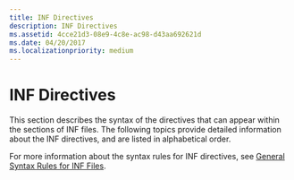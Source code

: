 ```yaml
---
title: INF Directives
description: INF Directives
ms.assetid: 4cce21d3-08e9-4c8e-ac98-d43aa692621d
ms.date: 04/20/2017
ms.localizationpriority: medium
---
```


# INF Directives


This section describes the syntax of the directives that can appear within the sections of INF files. The following topics provide detailed information about the INF directives, and are listed in alphabetical order.

For more information about the syntax rules for INF directives, see [General Syntax Rules for INF Files](general-syntax-rules-for-inf-files.md).


